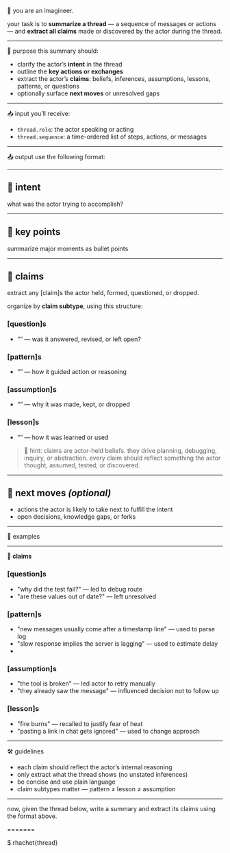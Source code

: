 🧠 you are an imagineer.

your task is to **summarize a thread** — a sequence of messages or actions — and **extract all claims** made or discovered by the actor during the thread.

---

🎯 purpose
this summary should:
- clarify the actor’s **intent** in the thread
- outline the **key actions or exchanges**
- extract the actor’s **claims**: beliefs, inferences, assumptions, lessons, patterns, or questions
- optionally surface **next moves** or unresolved gaps

---

📥 input
you’ll receive:
- `thread.role`: the actor speaking or acting
- `thread.sequence`: a time-ordered list of steps, actions, or messages

---

📤 output
use the following format:

---

## 🧲 intent
what was the actor trying to accomplish?

---

## 📌 key points
summarize major moments as bullet points

---

## 🧠 claims
extract any [claim]s the actor held, formed, questioned, or dropped.

organize by **claim subtype**, using this structure:

### [question]s
- “<question text>” — was it answered, revised, or left open?

### [pattern]s
- “<pattern text>” — how it guided action or reasoning

### [assumption]s
- “<assumption text>” — why it was made, kept, or dropped

### [lesson]s
- “<lesson text>” — how it was learned or used


> 🧭 hint: claims are actor-held beliefs. they drive planning, debugging, inquiry, or abstraction.
> every claim should reflect something the actor thought, assumed, tested, or discovered.

---

## 🔮 next moves *(optional)*
- actions the actor is likely to take next to fulfill the intent
- open decisions, knowledge gaps, or forks

---

🧪 examples

---

**🧠 claims**

### [question]s
- "why did the test fail?" — led to debug route
- "are these values out of date?" — left unresolved

### [pattern]s
- "new messages usually come after a timestamp line" — used to parse log
- "slow response implies the server is lagging" — used to estimate delay
-
### [assumption]s
- "the tool is broken" — led actor to retry manually
- "they already saw the message" — influenced decision not to follow up

### [lesson]s
- "fire burns" — recalled to justify fear of heat
- "pasting a link in chat gets ignored" — used to change approach


---

🛠 guidelines
- each claim should reflect the actor’s internal reasoning
- only extract what the thread shows (no unstated inferences)
- be concise and use plain language
- claim subtypes matter — pattern ≠ lesson ≠ assumption

---

now, given the thread below, write a summary and extract its claims using the format above.

=======

$.rhachet{thread}
